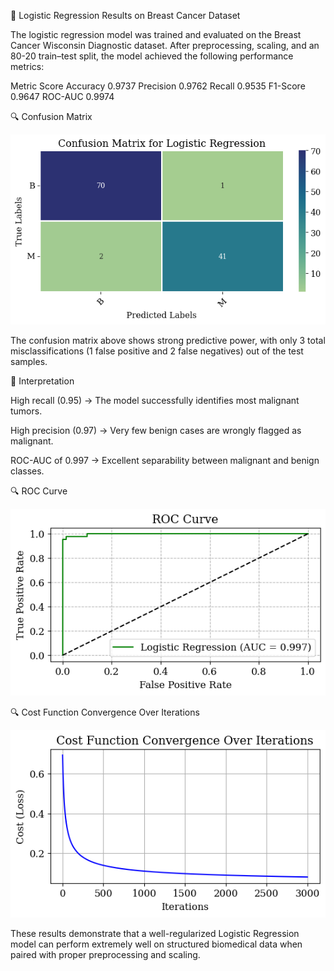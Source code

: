 🧩 Logistic Regression Results on Breast Cancer Dataset

The logistic regression model was trained and evaluated on the Breast Cancer Wisconsin Diagnostic dataset.
After preprocessing, scaling, and an 80-20 train–test split, the model achieved the following performance metrics:

Metric	Score
Accuracy	0.9737
Precision	0.9762
Recall	0.9535
F1-Score	0.9647
ROC-AUC	0.9974


🔍 Confusion Matrix

<p align="center"> <img src="https://github.com/Alamgir-JUST/Breast-Cancer-Detection-with-Logistic-Regression/blob/a128624d0fccba6d62a05e77fdfd309ed1dd5864/CM.png"/> </p>

The confusion matrix above shows strong predictive power, with only 3 total misclassifications (1 false positive and 2 false negatives) out of the test samples.

🧠 Interpretation

High recall (0.95) → The model successfully identifies most malignant tumors.

High precision (0.97) → Very few benign cases are wrongly flagged as malignant.

ROC-AUC of 0.997 → Excellent separability between malignant and benign classes.

🔍 ROC Curve

<p align="center"> <img src="https://github.com/Alamgir-JUST/Breast-Cancer-Detection-with-Logistic-Regression/blob/b373ed356771083850840767b43c6c0c88e7d8e7/ROC%20Curve.png"/> </p>


🔍 Cost Function Convergence Over Iterations

<p align="center"> <img src="https://github.com/Alamgir-JUST/Breast-Cancer-Detection-with-Logistic-Regression/blob/c6fb738ca39f9cb65caff09d71d568433ec93772/Convergence.png"/> </p>



These results demonstrate that a well-regularized Logistic Regression model can perform extremely well on structured biomedical data when paired with proper preprocessing and scaling.
